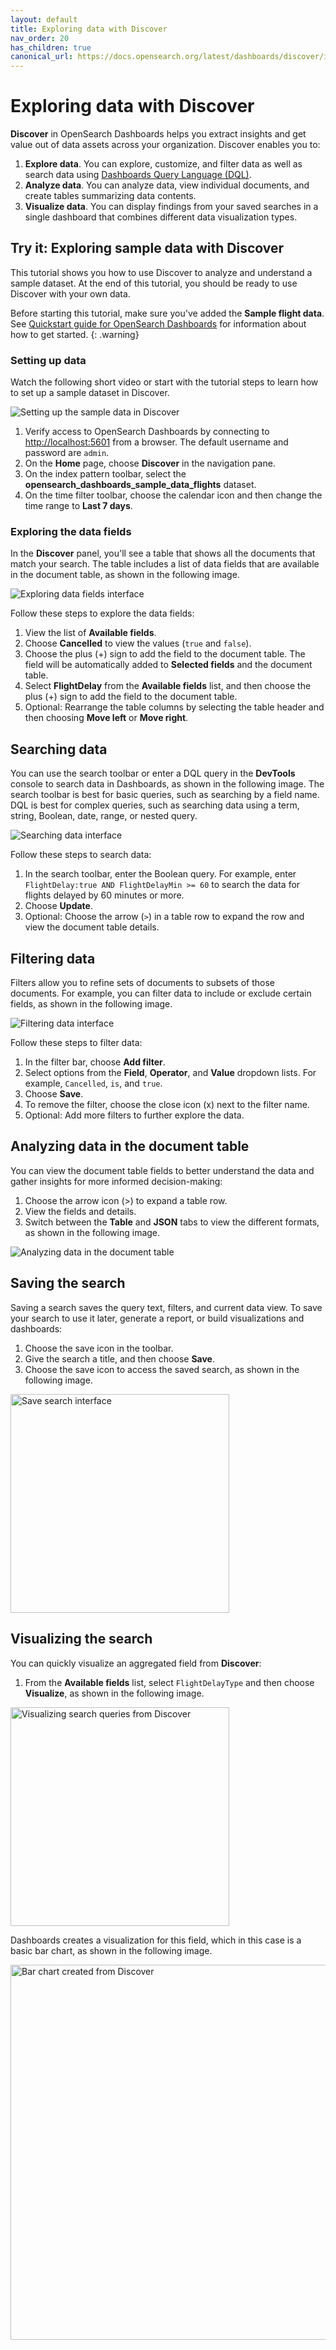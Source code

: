 ```yaml
---
layout: default
title: Exploring data with Discover
nav_order: 20
has_children: true
canonical_url: https://docs.opensearch.org/latest/dashboards/discover/index-discover/
---
```


# Exploring data with Discover 

**Discover** in OpenSearch Dashboards helps you extract insights and get value out of data assets across your organization. Discover enables you to:

1. **Explore data**. You can explore, customize, and filter data as well as search data using [Dashboards Query Language (DQL)]({{site.url}}{{site.baseurl}}/dashboards/dql/).
2. **Analyze data**. You can analyze data, view individual documents, and create tables summarizing data contents.
3. **Visualize data**. You can display findings from your saved searches in a single dashboard that combines different data visualization types.

## Try it: Exploring sample data with Discover

This tutorial shows you how to use Discover to analyze and understand a sample dataset. At the end of this tutorial, you should be ready to use Discover with your own data.

Before starting this tutorial, make sure you've added the **Sample flight data**. See [Quickstart guide for OpenSearch Dashboards]({{site.url}}{{site.baseurl}}/dashboards/get-started/quickstart-dashboards/) for information about how to get started.
{: .warning}

### Setting up data

Watch the following short video or start with the tutorial steps to learn how to set up a sample dataset in Discover.

![Setting up the sample data in Discover]({{site.url}}{{site.baseurl}}/images/discover-setting-up-data.gif)

1. Verify access to OpenSearch Dashboards by connecting to [http://localhost:5601](http://localhost:5601) from a browser. The default username and password are `admin`. 
1. On the **Home** page, choose **Discover** in the navigation pane.
1. On the index pattern toolbar, select the **opensearch_dashboards_sample_data_flights** dataset.
1. On the time filter toolbar, choose the calendar icon and then change the time range to **Last 7 days**.

### Exploring the data fields

In the **Discover** panel, you'll see a table that shows all the documents that match your search. The table includes a list of data fields that are available in the document table, as shown in the following image.

![Exploring data fields interface]({{site.url}}{{site.baseurl}}/images/discover-data-fields.png)

Follow these steps to explore the data fields:

1. View the list of **Available fields**.
1. Choose **Cancelled** to view the values (`true` and `false`).
1. Choose the plus (+) sign to add the field to the document table. The field will be automatically added to **Selected fields** and the document table.  
1. Select **FlightDelay** from the **Available fields** list, and then choose the plus (+) sign to add the field to the document table.
1. Optional: Rearrange the table columns by selecting the table header and then choosing **Move left** or **Move right**.

## Searching data

You can use the search toolbar or enter a DQL query in the **DevTools** console to search data in Dashboards, as shown in the following image. The search toolbar is best for basic queries, such as searching by a field name. DQL is best for complex queries, such as searching data using a term, string, Boolean, date, range, or nested query.

![Searching data interface]({{site.url}}{{site.baseurl}}/images/discover-search.png)

Follow these steps to search data:

1. In the search toolbar, enter the Boolean query. For example, enter `FlightDelay:true AND FlightDelayMin >= 60` to search the data for flights delayed by 60 minutes or more.
1. Choose **Update**.
1. Optional: Choose the arrow (`>`) in a table row to expand the row and view the document table details.

## Filtering data

Filters allow you to refine sets of documents to subsets of those documents. For example, you can filter data to include or exclude certain fields, as shown in the following image.

![Filtering data interface]({{site.url}}{{site.baseurl}}/images/discover-filter.png)

Follow these steps to filter data:

1. In the filter bar, choose **Add filter**.
1. Select options from the **Field**, **Operator**, and **Value** dropdown lists. For example, `Cancelled`, `is`, and `true`.
1. Choose **Save**.
1. To remove the filter, choose the close icon (x) next to the filter name.
1. Optional: Add more filters to further explore the data.  

## Analyzing data in the document table

You can view the document table fields to better understand the data and gather insights for more informed decision-making: 

1. Choose the arrow icon (>) to expand a table row.
1. View the fields and details.
1. Switch between the **Table** and **JSON** tabs to view the different formats, as shown in the following image.  

![Analyzing data in the document table]({{site.url}}{{site.baseurl}}/images/discover-analyze.png)

## Saving the search

Saving a search saves the query text, filters, and current data view. To save your search to use it later, generate a report, or build visualizations and dashboards:  

1. Choose the save icon in the toolbar. 
1. Give the search a title, and then choose **Save**. 
1. Choose the save icon to access the saved search, as shown in the following image. 

<img src="{{site.url}}{{site.baseurl}}/images/discover-save.png" alt= "Save search interface" width="350" height="350">

## Visualizing the search

You can quickly visualize an aggregated field from **Discover**:

1. From the **Available fields** list, select `FlightDelayType` and then choose **Visualize**, as shown in the following image.

<img src="{{site.url}}{{site.baseurl}}/images/discover-visualize.png" alt= "Visualizing search queries from Discover" width="350" height="350">

Dashboards creates a visualization for this field, which in this case is a basic bar chart, as shown in the following image.

<img src="{{site.url}}{{site.baseurl}}/images/discover-visualize-2.png" alt= "Bar chart created from Discover" width="600" height="600">
